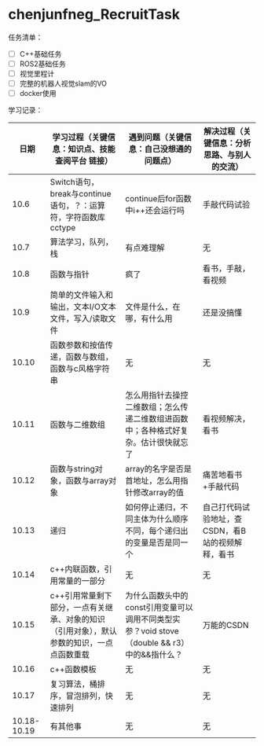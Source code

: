 # chenjunfneg_RecruitTask
任务清单：
- [ ] C++基础任务
- [ ] ROS2基础任务
- [ ] 视觉里程计
- [ ] 完整的机器人视觉slam的VO
- [ ] docker使用

学习记录：

| 日期| 学习过程（关键信息：知识点、技能 查阅平台 链接）| 遇到问题（关键信息：自己没想通的问题点）|解决过程（关键信息：分析思路、与别人的交流）|
|--------|--------------------------------------------------------|--------------------------------------------------------|--------------------------------------------------------|
|10.6|Switch语句，break与continue语句，？：运算符，字符函数库cctype|continue后for函数中i++还会运行吗|手敲代码试验|
|10.7|算法学习，队列，栈|有点难理解|无|
|10.8|函数与指针|疯了|看书，手敲，看视频|
|10.9|简单的文件输入和输出，文本I/O文本文件，写入/读取文件|文件是什么，在哪，有什么用|还是没搞懂|
|10.10|函数参数和按值传递，函数与数组，函数与c风格字符串|无|无|
|10.11|函数与二维数组|怎么用指针去操控二维数组；怎么传递二维数组进函数中；各种格式好复杂。估计很快就忘了|看视频解决，看书|
|10.12|函数与string对象，函数与array对象|array的名字是否是首地址，怎么用指针修改array的值|痛苦地看书+手敲代码|
|10.13|递归|如何停止递归，不同主体为什么顺序不同，每个递归出的变量是否是同一个|自己打代码试验地址，查CSDN，看B站的视频解释，看书|
|10.14|c++内联函数，引用常量的一部分|无|无|
|10.15|c++引用常量剩下部分，一点有关继承、对象的知识（引用对象），默认参数的知识，一点点函数重载|为什么函数头中的const引用变量可以调用不同类型实参？void stove（double && r3）中的&&指什么？|万能的CSDN|
|10.16|c++函数模板|无|无|
|10.17|复习算法，桶排序，冒泡排列，快速排列|无|无|
|10.18-10.19|有其他事|无|无|
